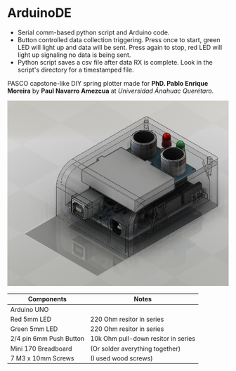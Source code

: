 # ArduinoDE

- Serial comm-based python script and Arduino code. 
- Button controlled data collection triggering. Press once to start, green LED will light up and data will be sent. Press again to stop, red LED will light up signaling no data is being sent.
- Python script saves a csv file after data RX is complete. Look in the script's directory for a timestamped file.


PASCO capstone-like DIY spring plotter made for **PhD. Pablo Enrique Moreira** 
by **Paul Navarro Amezcua**
at *Universidad Ánahuac Querétaro.* 


![](https://raw.githubusercontent.com/eyebrowdogs/ArduinoDE/main/docs/ensamble%203.PNG)


| Components  | Notes |
| ------------- | ------------- |
| Arduino UNO  |  |
| Red 5mm LED  | 220 Ohm resitor in series  |
| Green 5mm LED | 220 Ohm resitor in series  |
| 2/4 pin 6mm Push Button | 10k Ohm pull-down resitor in series  |
| Mini 170 Breadboard | (Or solder averything together)  |
| 7 M3 x 10mm Screws  | (I used wood screws) |
